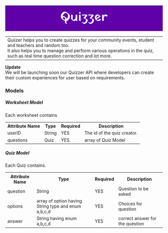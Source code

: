 <p align=center>
<img src="./assets/ReadmeHeader.png"/>
</p>

<p align=center>
<table>
<tr><td>Quiizer helps you to create quizzes for your community events, student and teachers and random too.
<br>
It also helps you to manage and perform various operations in the quiz, such as real time question correction and lot more.
</td>
</tr>
</table>
</p>
<b>Update</b><br>
We will be launching soon our Quizzer API where developers can create their custom experiences for user based on requirements.

### Models
##### Worksheet Model

Each worksheet contains 
<table>
<tr>
<th>Attribute Name</th>
<th>Type</th>
<th>Required</th>
<th>Description</th>
</tr>
<tr>
<td>
userID</td><td>String</td><td>YES</td><td> The id of the quiz creator.</td></tr>
<tr>
<td>questions</td><td>Quiz</td><td>YES</td> <td>array of Quiz Model</td> </tr>
</table>


##### Quiz Model

Each Quiz contains.
<table>
<tr>
<th>Attribute Name</th>
<th>Type</th>
<th>Required</th>
<th>Description</th>
</tr>
<tr>
<td>
question</td><td>String</td><td>YES</td><td> Question to be asked</td></tr>
<tr>
<td>options</td><td>array of option having String type and  enum a,b,c,d</td><td>YES</td> <td>Choices for question</td></tr>
<tr><td>answer</td><td>String having enum a,b,c,d</td><td>YES</td><td>correct answer for the question</td></tr>
</table>